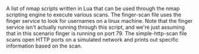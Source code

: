 A list of nmap scripts written in Lua that can be used through the nmap scripting engine to execute various scans. The finger-scan file uses the finger service to look for usernames on a linux machine. Note that the finger service isn't actually running through this script, and we're just assuming that in this scenario finger is running on port 79. The simple-http-scan file scans open HTTP ports on a simulated network and prints out specific information based on the scan.
